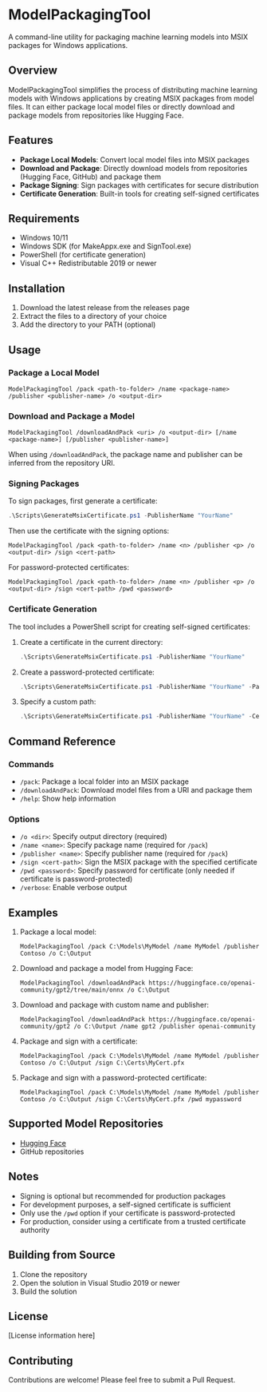 # ModelPackagingTool

A command-line utility for packaging machine learning models into MSIX packages for Windows applications.

## Overview

ModelPackagingTool simplifies the process of distributing machine learning models with Windows applications by creating MSIX packages from model files. It can either package local model files or directly download and package models from repositories like Hugging Face.

## Features

- **Package Local Models**: Convert local model files into MSIX packages
- **Download and Package**: Directly download models from repositories (Hugging Face, GitHub) and package them
- **Package Signing**: Sign packages with certificates for secure distribution
- **Certificate Generation**: Built-in tools for creating self-signed certificates

## Requirements

- Windows 10/11
- Windows SDK (for MakeAppx.exe and SignTool.exe)
- PowerShell (for certificate generation)
- Visual C++ Redistributable 2019 or newer

## Installation

1. Download the latest release from the releases page
2. Extract the files to a directory of your choice
3. Add the directory to your PATH (optional)

## Usage

### Package a Local Model

```
ModelPackagingTool /pack <path-to-folder> /name <package-name> /publisher <publisher-name> /o <output-dir>
```

### Download and Package a Model

```
ModelPackagingTool /downloadAndPack <uri> /o <output-dir> [/name <package-name>] [/publisher <publisher-name>]
```

When using `/downloadAndPack`, the package name and publisher can be inferred from the repository URI.

### Signing Packages

To sign packages, first generate a certificate:

```powershell
.\Scripts\GenerateMsixCertificate.ps1 -PublisherName "YourName"
```

Then use the certificate with the signing options:

```
ModelPackagingTool /pack <path-to-folder> /name <n> /publisher <p> /o <output-dir> /sign <cert-path>
```

For password-protected certificates:

```
ModelPackagingTool /pack <path-to-folder> /name <n> /publisher <p> /o <output-dir> /sign <cert-path> /pwd <password>
```

### Certificate Generation

The tool includes a PowerShell script for creating self-signed certificates:

1. Create a certificate in the current directory:
   ```powershell
   .\Scripts\GenerateMsixCertificate.ps1 -PublisherName "YourName"
   ```

2. Create a password-protected certificate:
   ```powershell
   .\Scripts\GenerateMsixCertificate.ps1 -PublisherName "YourName" -Password "YourPassword"
   ```

3. Specify a custom path:
   ```powershell
   .\Scripts\GenerateMsixCertificate.ps1 -PublisherName "YourName" -CertificatePath "C:\path\to\certificate.pfx"
   ```

## Command Reference

### Commands

- `/pack`: Package a local folder into an MSIX package
- `/downloadAndPack`: Download model files from a URI and package them
- `/help`: Show help information

### Options

- `/o <dir>`: Specify output directory (required)
- `/name <name>`: Specify package name (required for `/pack`)
- `/publisher <name>`: Specify publisher name (required for `/pack`)
- `/sign <cert-path>`: Sign the MSIX package with the specified certificate
- `/pwd <password>`: Specify password for certificate (only needed if certificate is password-protected)
- `/verbose`: Enable verbose output

## Examples

1. Package a local model:
   ```
   ModelPackagingTool /pack C:\Models\MyModel /name MyModel /publisher Contoso /o C:\Output
   ```

2. Download and package a model from Hugging Face:
   ```
   ModelPackagingTool /downloadAndPack https://huggingface.co/openai-community/gpt2/tree/main/onnx /o C:\Output
   ```

3. Download and package with custom name and publisher:
   ```
   ModelPackagingTool /downloadAndPack https://huggingface.co/openai-community/gpt2 /o C:\Output /name gpt2 /publisher openai-community
   ```

4. Package and sign with a certificate:
   ```
   ModelPackagingTool /pack C:\Models\MyModel /name MyModel /publisher Contoso /o C:\Output /sign C:\Certs\MyCert.pfx
   ```

5. Package and sign with a password-protected certificate:
   ```
   ModelPackagingTool /pack C:\Models\MyModel /name MyModel /publisher Contoso /o C:\Output /sign C:\Certs\MyCert.pfx /pwd mypassword
   ```

## Supported Model Repositories

- [Hugging Face](https://huggingface.co/)
- GitHub repositories

## Notes

- Signing is optional but recommended for production packages
- For development purposes, a self-signed certificate is sufficient
- Only use the `/pwd` option if your certificate is password-protected
- For production, consider using a certificate from a trusted certificate authority

## Building from Source

1. Clone the repository
2. Open the solution in Visual Studio 2019 or newer
3. Build the solution

## License

[License information here]

## Contributing

Contributions are welcome! Please feel free to submit a Pull Request.